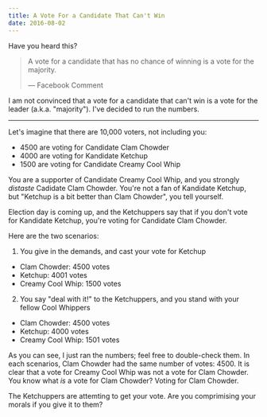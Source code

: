 ```yaml
---
title: A Vote For a Candidate That Can't Win
date: 2016-08-02
---
```


Have you heard this?

> A vote for a candidate that has no chance of winning is a vote for the majority.
> 
> — Facebook Comment

<!--
I think that sometimes, when you see a fun fact that is unintuitive, you actually remember it more clearly. (E.g. how many spiders do you swallow during your sleep?) Is this phenomena occurring for the saying in question?

BTW, you should question all little sayings you hear; the intuitive, and the unintuitive. Maybe you should question all the things.
-->

I am not convinced that a vote for a candidate that can't win is a vote for the leader (a.k.a. "majority"). I've decided to run the numbers.

----------

Let's imagine that there are 10,000 voters, not including you:

- 4500 are voting for Candidate Clam Chowder
- 4000 are voting for Kandidate Ketchup
- 1500 are voting for Candidate Creamy Cool Whip

You are a supporter of Candidate Creamy Cool Whip, and you strongly *distaste* Cadidate Clam Chowder. You're not a fan of Kandidate Ketchup, but "Ketchup is a bit better than Clam Chowder", you tell yourself.

Election day is coming up, and the Ketchuppers say that if you don't vote for Kandidate Ketchup, you're voting for Candidate Clam Chowder.

Here are the two scenarios:

1. You give in the demands, and cast your vote for Ketchup
  - Clam Chowder: 4500 votes
  - Ketchup: 4001 votes
  - Creamy Cool Whip: 1500 votes
2. You say "deal with it!" to the Ketchuppers, and you stand with your fellow Cool Whippers
  - Clam Chowder: 4500 votes
  - Ketchup: 4000 votes
  - Creamy Cool Whip: 1501 votes

As you can see, I just ran the numbers; feel free to double-check them. In each scenarios, Clam Chowder had the same number of votes: 4500. It is clear that a vote for Creamy Cool Whip was not a vote for Clam Chowder. You know what *is* a vote for Clam Chowder? Voting for Clam Chowder.

The Ketchuppers are attemting to get your vote. Are you comprimising your morals if you give it to them?
